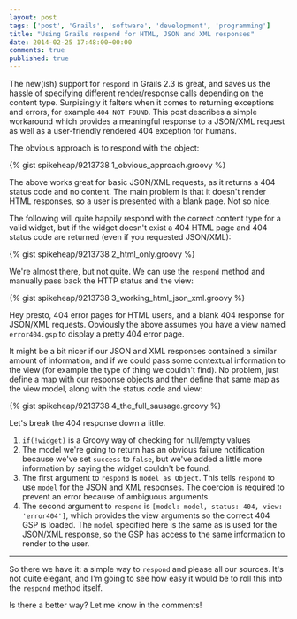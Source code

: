 ```yaml
---
layout: post
tags: ['post', 'Grails', 'software', 'development', 'programming']
title: "Using Grails respond for HTML, JSON and XML responses"
date: 2014-02-25 17:48:00+00:00
comments: true
published: true
---
```


The new(ish) support for `respond` in Grails 2.3 is great, and saves us the hassle of specifying different render/response calls depending on the content type. Surpisingly it falters when it comes to returning exceptions and errors, for example `404 NOT FOUND`. This post describes a simple workaround which provides a meaningful response to a JSON/XML request as well as a user-friendly rendered 404 exception for humans.

<!-- more -->

The obvious approach is to respond with the object:

{% gist spikeheap/9213738 1_obvious_approach.groovy %}

The above works great for basic JSON/XML requests, as it returns a 404 status code and no content. The main problem is that it doesn't render HTML responses, so a user is presented with a blank page. Not so nice.
    

The following will quite happily respond with the correct content type for a valid widget, but if the widget doesn't exist a 404 HTML page and 404 status code are returned (even if you requested JSON/XML):

{% gist spikeheap/9213738 2_html_only.groovy %}

    
We're almost there, but not quite. We can use the <code>respond</code> method and manually pass back the HTTP status and the view:

{% gist spikeheap/9213738 3_working_html_json_xml.groovy %}

Hey presto, 404 error pages for HTML users, and a blank 404 response for JSON/XML requests. Obviously the above assumes you have a view named <code>error404.gsp</code> to display a pretty 404 error page.

It might be a bit nicer if our JSON and XML responses contained a similar amount of information, and if we could pass some contextual information to the view (for example the type of thing we couldn't find). No problem, just define a map with our response objects and then define that same map as the view model, along with the status code and view:

{% gist spikeheap/9213738 4_the_full_sausage.groovy %}

Let's break the 404 response down a little.

1. <code>if(!widget)</code> is a Groovy way of checking for null/empty values
2. The model we're going to return has an obvious failure notification because we've set <code>success</code> to <code>false</code>, but we've added a little more information by saying the widget couldn't be found.
3. The first argument to <code>respond</code> is `model as Object`. This tells `respond` to use `model` for the JSON and XML responses. The coercion is required to prevent an error because of ambiguous arguments.
4. The second argument to <code>respond</code> is `[model: model, status: 404, view: 'error404']`, which provides the view arguments so the correct 404 GSP is loaded. The `model` specified here is the same as is used for the JSON/XML response, so the GSP has access to the same information to render to the user.

---

So there we have it: a simple way to `respond` and please all our sources. It's not quite elegant, and I'm going to see how easy it would be to roll this into the `respond` method itself. 

Is there a better way? Let me know in the comments!

